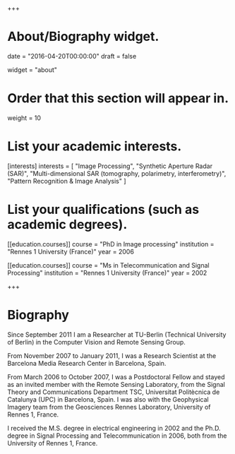 +++
# About/Biography widget.

date = "2016-04-20T00:00:00"
draft = false

widget = "about"

# Order that this section will appear in.
weight = 10

# List your academic interests.
[interests]
  interests = [
    "Image Processing",
    "Synthetic Aperture Radar (SAR)",
    "Multi-dimensional SAR (tomography, polarimetry, interferometry)",
    "Pattern Recognition & Image Analysis"
  ]

# List your qualifications (such as academic degrees).
[[education.courses]]
  course = "PhD in Image processing"
  institution = "Rennes 1 University (France)"
  year = 2006

[[education.courses]]
  course = "Ms in Telecommunication and Signal Processing"
  institution = "Rennes 1 University (France)"
  year = 2002

 
+++

# Biography

Since September 2011 I am a Researcher at TU-Berlin (Technical University of Berlin) in the Computer Vision and Remote Sensing Group.

From November 2007 to January 2011, I was a Research Scientist at the Barcelona Media Research Center in Barcelona, Spain.

From March 2006 to October 2007, I was a Postdoctoral Fellow and stayed as an invited member with the Remote Sensing Laboratory, from the Signal Theory and Communications Department TSC, Universitat Politècnica de Catalunya (UPC) in Barcelona, Spain. I was also with the Geophysical Imagery team from the Geosciences Rennes Laboratory, University of Rennes 1, France. 

I received the M.S. degree in electrical engineering in 2002 and the Ph.D. degree in Signal Processing and Telecommunication in 2006, both from the University of Rennes 1, France. 
